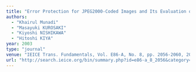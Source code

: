 ```yaml
---
title: "Error Protection for JPEG2000-Coded Images and Its Evaluation over OFDM Channel"
authors:
  - "Khairul Munadi"
  - "Masayuki KUROSAKI"
  - "Kiyoshi NISHIKAWA"
  - "Hitoshi KIYA"
year: 2003
type: "journal"
venue: "IEICE Trans. Fundamentals, Vol. E86-A, No. 8, pp. 2056-2060, 2003-08-01."
url: "http://search.ieice.org/bin/summary.php?id=e86-a_8_2056&category=A&year=2003&lang=E&abst="
---
```

